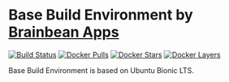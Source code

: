 # Base Build Environment by [Brainbean Apps](https://brainbeanapps.com)

[![Build Status](https://img.shields.io/docker/build/brainbeanapps/base-linux-build-environment.svg)](https://hub.docker.com/r/brainbeanapps/base-linux-build-environment)
[![Docker Pulls](https://img.shields.io/docker/pulls/brainbeanapps/base-linux-build-environment.svg)](https://hub.docker.com/r/brainbeanapps/base-linux-build-environment)
[![Docker Stars](https://img.shields.io/docker/stars/brainbeanapps/base-linux-build-environment.svg)](https://hub.docker.com/r/brainbeanapps/base-linux-build-environment)
[![Docker Layers](https://images.microbadger.com/badges/image/brainbeanapps/base-linux-build-environment.svg)](https://microbadger.com/images/brainbeanapps/base-linux-build-environment)

Base Build Environment is based on Ubuntu Bionic LTS.
